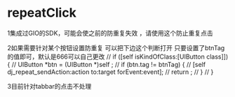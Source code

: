 # repeatClick
1集成过GIO的SDK，可能会使之前的防重复失效 ，请使用这个防止重复点击

2如果需要针对某个按钮设置防重复 可以把下边这个判断打开 只要设置了btnTag的值即可，默认是666可以自己更改
//    if ([self isKindOfClass:[UIButton class]]) {
//        UIButton *btn = (UIButton *)self ;
//        if (btn.tag != btnTag) {
//            [self dj_repeat_sendAction:action to:target forEvent:event];
//            return ;
//        }
//    }

3目前针对tabbar的点击不处理
